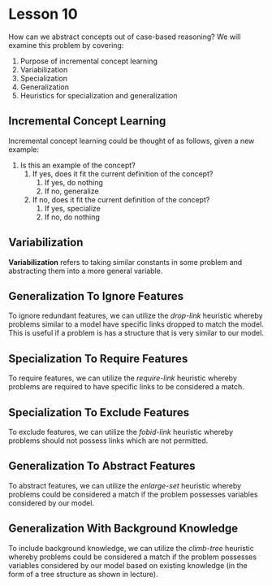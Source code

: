 # Lesson 10

How can we abstract concepts out of case-based reasoning? We will examine this problem by covering:

1. Purpose of incremental concept learning
2. Variabilization
3. Specialization
4. Generalization
5. Heuristics for specialization and generalization

## Incremental Concept Learning

Incremental concept learning could be thought of as follows, given a new example:

1. Is this an example of the concept?
   1. If yes, does it fit the current definition of the concept?
      1. If yes, do nothing
      2. If no, generalize
   2. If no, does it fit the current definition of the concept?
      1. If yes, specialize
      2. If no, do nothing

## Variabilization

**Variabilization** refers to taking similar constants in some problem and abstracting them into a more general variable.

## Generalization To Ignore Features

To ignore redundant features, we can utilize the _drop-link_ heuristic whereby problems similar to a model have specific links dropped to match the model. This is useful if a problem is has a structure that is very similar to our model.

## Specialization To Require Features

To require features, we can utilize the _require-link_ heuristic whereby problems are required to have specific links to be considered a match.

## Specialization To Exclude Features

To exclude features, we can utilize the _fobid-link_ heuristic whereby problems should not possess links which are not permitted.

## Generalization To Abstract Features

To abstract features, we can utilize the _enlarge-set_ heuristic whereby problems could be considered a match if the problem possesses variables considered by our model.

## Generalization With Background Knowledge

To include background knowledge, we can utilize the _climb-tree_ heuristic whereby problems could be considered a match if the problem possesses variables considered by our model based on existing knowledge (in the form of a tree structure as shown in lecture).
